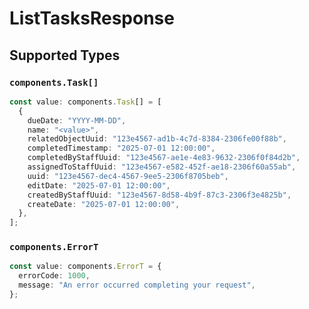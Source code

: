 # ListTasksResponse


## Supported Types

### `components.Task[]`

```typescript
const value: components.Task[] = [
  {
    dueDate: "YYYY-MM-DD",
    name: "<value>",
    relatedObjectUuid: "123e4567-ad1b-4c7d-8384-2306fe00f88b",
    completedTimestamp: "2025-07-01 12:00:00",
    completedByStaffUuid: "123e4567-ae1e-4e83-9632-2306f0f84d2b",
    assignedToStaffUuid: "123e4567-e582-452f-ae18-2306f60a55ab",
    uuid: "123e4567-dec4-4567-9ee5-2306f8705beb",
    editDate: "2025-07-01 12:00:00",
    createdByStaffUuid: "123e4567-8d58-4b9f-87c3-2306f3e4825b",
    createDate: "2025-07-01 12:00:00",
  },
];
```

### `components.ErrorT`

```typescript
const value: components.ErrorT = {
  errorCode: 1000,
  message: "An error occurred completing your request",
};
```

